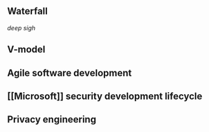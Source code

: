 ## Waterfall
_deep sigh_

## V-model

## Agile software development

## [[Microsoft]] security development lifecycle

## Privacy engineering
